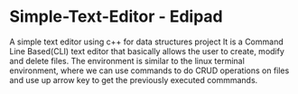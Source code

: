 # Simple-Text-Editor - Edipad
A simple text editor using c++ for data structures project
  It is a Command Line Based(CLI) text editor that basically allows the user to create, modify and delete files.
  The environment is similar to the linux terminal environment, where we can use commands to do CRUD operations on files and use up arrow key to get the previously executed commmands.
